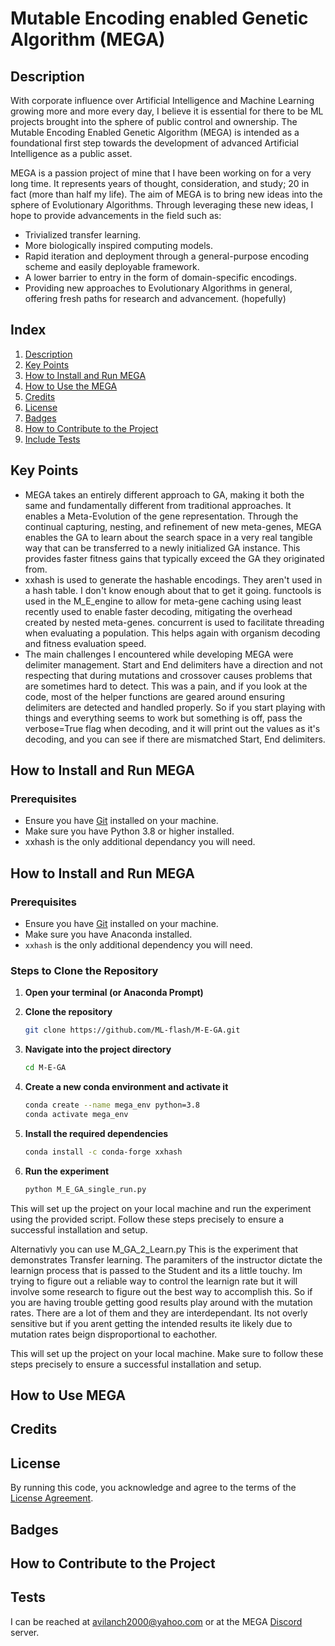 # Mutable Encoding enabled Genetic Algorithm (MEGA)

## Description
With corporate influence over Artificial Intelligence and Machine Learning growing more and more every day, I believe it is essential for there to be ML projects brought into the sphere of public control and ownership. The Mutable Encoding Enabled Genetic Algorithm (MEGA) is intended as a foundational first step towards the development of advanced Artificial Intelligence as a public asset.

MEGA is a passion project of mine that I have been working on for a very long time. It represents years of thought, consideration, and study; 20 in fact (more than half my life). The aim of MEGA is to bring new ideas into the sphere of Evolutionary Algorithms. Through leveraging these new ideas, I hope to provide advancements in the field such as:

- Trivialized transfer learning.
- More biologically inspired computing models.
- Rapid iteration and deployment through a general-purpose encoding scheme and easily deployable framework.
- A lower barrier to entry in the form of domain-specific encodings.
- Providing new approaches to Evolutionary Algorithms in general, offering fresh paths for research and advancement. (hopefully)

## Index
1. [Description](#description)
2. [Key Points](#key-points)
3. [How to Install and Run MEGA](#how-to-install-and-run-mega)
4. [How to Use the MEGA](#how-to-use-mega)
5. [Credits](#credits)
6. [License](#license)
7. [Badges](#badges)
8. [How to Contribute to the Project](#how-to-contribute-to-the-project)
9. [Include Tests](#tests)

## Key Points
- MEGA takes an entirely different approach to GA, making it both the same and fundamentally different from traditional approaches. It enables a Meta-Evolution of the gene representation. Through the continual capturing, nesting, and refinement of new meta-genes, MEGA enables the GA to learn about the search space in a very real tangible way that can be transferred to a newly initialized GA instance. This provides faster fitness gains that typically exceed the GA they originated from.
- xxhash is used to generate the hashable encodings. They aren't used in a hash table. I don't know enough about that to get it going. functools is used in the M_E_engine to allow for meta-gene caching using least recently used to enable faster decoding, mitigating the overhead created by nested meta-genes. concurrent is used to facilitate threading when evaluating a population. This helps again with organism decoding and fitness evaluation speed.
- The main challenges I encountered while developing MEGA were delimiter management. Start and End delimiters have a direction and not respecting that during mutations and crossover causes problems that are sometimes hard to detect. This was a pain, and if you look at the code, most of the helper functions are geared around ensuring delimiters are detected and handled properly. So if you start playing with things and everything seems to work but something is off, pass the verbose=True flag when decoding, and it will print out the values as it's decoding, and you can see if there are mismatched Start, End delimiters.

## How to Install and Run MEGA

### Prerequisites
- Ensure you have [Git](https://git-scm.com/) installed on your machine.
- Make sure you have Python 3.8 or higher installed.
- xxhash is the only additional dependancy you will need.



## How to Install and Run MEGA

### Prerequisites
- Ensure you have [Git](https://git-scm.com/) installed on your machine.
- Make sure you have Anaconda installed.
- `xxhash` is the only additional dependency you will need.

### Steps to Clone the Repository

1. **Open your terminal (or Anaconda Prompt)**

2. **Clone the repository**
   ```sh
   git clone https://github.com/ML-flash/M-E-GA.git
   ```

3. **Navigate into the project directory**
   ```sh
   cd M-E-GA
   ```

4. **Create a new conda environment and activate it**
   ```sh
   conda create --name mega_env python=3.8
   conda activate mega_env
   ```

5. **Install the required dependencies**
   ```sh
   conda install -c conda-forge xxhash
   ```

6. **Run the experiment**
   ```sh
   python M_E_GA_single_run.py
   ```

This will set up the project on your local machine and run the experiment using the provided script. Follow these steps precisely to ensure a successful installation and setup.

Alternativly you can use M_GA_2_Learn.py
This is the experiment that demonstrates Transfer learning. The paramiters of the instructor dictate the learnign process that is passed to the Student and its a little touchy. Im trying to figure out a reliable way to control the learnign rate but it will involve some research to figure out the best way to accomplish this. So if you are having trouble getting good results play around with the mutation rates. There are a lot of them and they are interdependant. Its not overly sensitive but if you arent getting the intended results ite likely due to mutation rates beign disproportional to eachother. 

This will set up the project on your local machine. Make sure to follow these steps precisely to ensure a successful installation and setup.

## How to Use MEGA


## Credits



## License
By running this code, you acknowledge and agree to the terms of the [License Agreement](LICENSE.txt). 

## Badges


## How to Contribute to the Project


## Tests


I can be reached at avilanch2000@yahoo.com or at the MEGA [Discord](https://discord.gg/jQWRCwrj) server.
